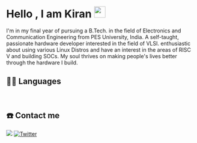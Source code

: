# Hello , I am Kiran <img src="https://raw.githubusercontent.com/iampavangandhi/iampavangandhi/master/gifs/Hi.gif" width="30px">

I'm in my final year of pursuing a B.Tech. in the field of Electronics and Communication Engineering from PES University, India. A self-taught, passionate hardware developer interested in the field of VLSI. enthusiastic about using various Linux Distros and have an interest in the areas of RISC V and building SOCs. My soul thrives on making people's lives better through the hardware I build.
## 👨‍💻 Languages

<a href=""><img alt="" src="https://img.shields.io/badge/Python-3776AB?style=for-the-badge&logo=python&logoColor=white" /></a>
<a href=""><img alt="" src="https://img.shields.io/badge/C-00599C?style=for-the-badge&logo=c&logoColor=white" /></a>
<a href=""><img alt="" src="	https://img.shields.io/badge/Pop!_OS-48B9C7?style=for-the-badge&logo=Pop!_OS&logoColor=white" /></a>
<a href=""><img alt="" src="https://img.shields.io/badge/Arduino_IDE-00979D?style=for-the-badge&logo=arduino&logoColor=white" /></a>
<a href=""><img alt="" src="https://img.shields.io/badge/HTML5-E34F26?style=for-the-badge&logo=html5&logoColor=white" /></a>
<a href=""><img alt="" src="https://img.shields.io/badge/CSS3-1572B6?style=for-the-badge&logo=css3&logoColor=white" /></a>



## ☎️ Contact me

<a href = "https://www.linkedin.com/in/kiran-reddy-105a92203/" ><img src="https://img.shields.io/badge/LinkedIn-0077B5?style=for-the-badge&logo=linkedin&logoColor=white"/></a>
<a href = "https://twitter.com/kiranreddy2003?s=09" ><img alt="Twitter" src="https://img.shields.io/badge/twitter-%231DA1F2.svg?&style=for-the-badge&logo=Twitter&logoColor=white"/> </a>



